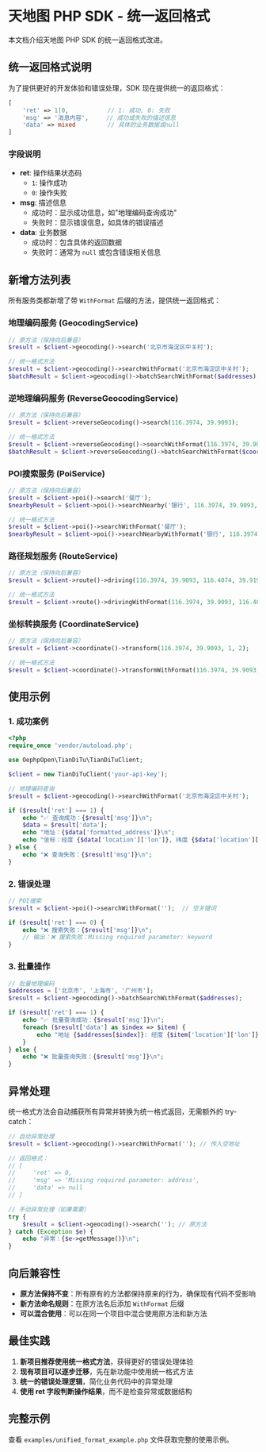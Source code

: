 # 天地图 PHP SDK - 统一返回格式

本文档介绍天地图 PHP SDK 的统一返回格式改进。

## 统一返回格式说明

为了提供更好的开发体验和错误处理，SDK 现在提供统一的返回格式：

```php
[
    'ret' => 1|0,           // 1: 成功, 0: 失败
    'msg' => '消息内容',     // 成功或失败的描述信息  
    'data' => mixed         // 具体的业务数据或null
]
```

### 字段说明

- **ret**: 操作结果状态码
  - `1`: 操作成功
  - `0`: 操作失败
- **msg**: 描述信息
  - 成功时：显示成功信息，如"地理编码查询成功"
  - 失败时：显示错误信息，如具体的错误描述
- **data**: 业务数据
  - 成功时：包含具体的返回数据
  - 失败时：通常为 `null` 或包含错误相关信息

## 新增方法列表

所有服务类都新增了带 `WithFormat` 后缀的方法，提供统一返回格式：

### 地理编码服务 (GeocodingService)

```php
// 原方法（保持向后兼容）
$result = $client->geocoding()->search('北京市海淀区中关村');

// 统一格式方法
$result = $client->geocoding()->searchWithFormat('北京市海淀区中关村');
$batchResult = $client->geocoding()->batchSearchWithFormat($addresses);
```

### 逆地理编码服务 (ReverseGeocodingService)

```php
// 原方法（保持向后兼容）
$result = $client->reverseGeocoding()->search(116.3974, 39.9093);

// 统一格式方法
$result = $client->reverseGeocoding()->searchWithFormat(116.3974, 39.9093);
$batchResult = $client->reverseGeocoding()->batchSearchWithFormat($coordinates);
```

### POI搜索服务 (PoiService)

```php
// 原方法（保持向后兼容）
$result = $client->poi()->search('餐厅');
$nearbyResult = $client->poi()->searchNearby('银行', 116.3974, 39.9093, 1000);

// 统一格式方法
$result = $client->poi()->searchWithFormat('餐厅');
$nearbyResult = $client->poi()->searchNearbyWithFormat('银行', 116.3974, 39.9093, 1000);
```

### 路径规划服务 (RouteService)

```php
// 原方法（保持向后兼容）
$result = $client->route()->driving(116.3974, 39.9093, 116.4074, 39.9193);

// 统一格式方法
$result = $client->route()->drivingWithFormat(116.3974, 39.9093, 116.4074, 39.9193);
```

### 坐标转换服务 (CoordinateService)

```php
// 原方法（保持向后兼容）
$result = $client->coordinate()->transform(116.3974, 39.9093, 1, 2);

// 统一格式方法
$result = $client->coordinate()->transformWithFormat(116.3974, 39.9093, 1, 2);
```

## 使用示例

### 1. 成功案例

```php
<?php
require_once 'vendor/autoload.php';

use OephpOpen\TianDiTu\TianDiTuClient;

$client = new TianDiTuClient('your-api-key');

// 地理编码查询
$result = $client->geocoding()->searchWithFormat('北京市海淀区中关村');

if ($result['ret'] === 1) {
    echo "✅ 查询成功：{$result['msg']}\n";
    $data = $result['data'];
    echo "地址：{$data['formatted_address']}\n";
    echo "坐标：经度 {$data['location']['lon']}, 纬度 {$data['location']['lat']}\n";
} else {
    echo "❌ 查询失败：{$result['msg']}\n";
}
```

### 2. 错误处理

```php
// POI搜索
$result = $client->poi()->searchWithFormat('');  // 空关键词

if ($result['ret'] === 0) {
    echo "❌ 搜索失败：{$result['msg']}\n";
    // 输出：❌ 搜索失败：Missing required parameter: keyword
}
```

### 3. 批量操作

```php
// 批量地理编码
$addresses = ['北京市', '上海市', '广州市'];
$result = $client->geocoding()->batchSearchWithFormat($addresses);

if ($result['ret'] === 1) {
    echo "✅ 批量查询成功：{$result['msg']}\n";
    foreach ($result['data'] as $index => $item) {
        echo "地址 {$addresses[$index]}: 经度 {$item['location']['lon']}, 纬度 {$item['location']['lat']}\n";
    }
} else {
    echo "❌ 批量查询失败：{$result['msg']}\n";
}
```

## 异常处理

统一格式方法会自动捕获所有异常并转换为统一格式返回，无需额外的 try-catch：

```php
// 自动异常处理
$result = $client->geocoding()->searchWithFormat(''); // 传入空地址

// 返回格式：
// [
//     'ret' => 0,
//     'msg' => 'Missing required parameter: address',
//     'data' => null
// ]

// 手动异常处理（如果需要）
try {
    $result = $client->geocoding()->search(''); // 原方法
} catch (Exception $e) {
    echo "异常：{$e->getMessage()}\n";
}
```

## 向后兼容性

- **原方法保持不变**：所有原有的方法都保持原来的行为，确保现有代码不受影响
- **新方法命名规则**：在原方法名后添加 `WithFormat` 后缀
- **可以混合使用**：可以在同一个项目中混合使用原方法和新方法

## 最佳实践

1. **新项目推荐使用统一格式方法**，获得更好的错误处理体验
2. **现有项目可以逐步迁移**，先在新功能中使用统一格式方法
3. **统一的错误处理逻辑**，简化业务代码中的异常处理
4. **使用 ret 字段判断操作结果**，而不是检查异常或数据结构

## 完整示例

查看 `examples/unified_format_example.php` 文件获取完整的使用示例。
